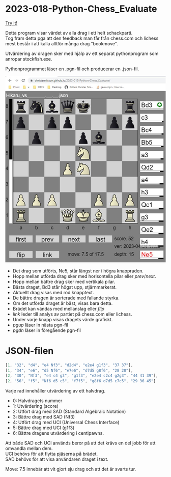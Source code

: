 # 2023-018-Python-Chess_Evaluate

[Try it!](https://christernilsson.github.io/2023-018-Python-Chess_Evaluate)

Detta program visar värdet av alla drag i ett helt schackparti.  
Tog fram detta pga att den feedback man får från chess.com och lichess mest består i att kalla alltför många drag "bookmove".  

Utvärdering av dragen sker med hjälp av ett separat pythonprogram som anropar stockfish.exe.

Pythonprogrammet läser en .pgn-fil och producerar en .json-fil.

![Skärmdump](Capture.JPG)

* Det drag som utförts, Ne5, står längst ner i högra knappraden.
* Hopp mellan utförda drag sker med horisontella pilar eller *prev*/*next*.
* Hopp mellan bättre drag sker med vertikala pilar.
* Bästa draget, Bd3 står högst upp, stjärnmarkerat.
* Aktuellt drag visas med röd knapptext.
* De bättre dragen är sorterade med fallande styrka.
* Om det utförda draget är bäst, visas bara detta.
* Brädet kan vändas med mellanslag eller *flip*
* *link* leder till analys av partiet på chess.com eller lichess.
* Under varje knapp visas dragets värde grafiskt.
* *pgup* läser in nästa pgn-fil
* *pgdn* läser in föregående pgn-fil

# JSON-filen

```js
[1, "32", "d4", "e4 Nf3", "d2d4", "e2e4 g1f3", "37 37"],
[1, "34", "e6", "d5 Nf6", "e7e6", "d7d5 g8f6", "28 28"],
[2, "30", "Nf3", "e4 c4 g3", "g1f3", "e2e4 c2c4 g2g3", "44 41 39"],
[2, "56", "f5", "Nf6 d5 c5", "f7f5", "g8f6 d7d5 c7c5", "29 36 45"]
```

Varje rad innehåller utvärdering av ett halvdrag.
* 0: Halvdragets nummer
* 1: Utvärdering (score)
* 2: Utfört drag med SAD (Standard Algebraic Notation)
* 3: Bättre drag med SAD (Nf3)
* 4: Utfört drag med UCI (Universal Chess Interface)
* 5: Bättre drag med UCI (g1f3)
* 6: Bättre dragens utvärdering i centipawns.

Att både SAD och UCI används beror på att det krävs en del jobb för att omvandla mellan dem.  
UCI behövs för att flytta pjäserna på brädet.  
SAD behövs för att visa användaren draget i text.  

Move: 7.5 innebär att vit gjort sju drag och att det är svarts tur.
